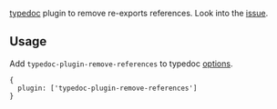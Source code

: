 [typedoc](https://github.com/TypeStrong/typedoc) plugin to remove re-exports references. Look into the [issue](https://github.com/TypeStrong/typedoc/issues/1271).

## Usage

Add `typedoc-plugin-remove-references` to typedoc [options](https://typedoc.org/guides/options/#plugin).

```
{
  plugin: ['typedoc-plugin-remove-references']
}
```